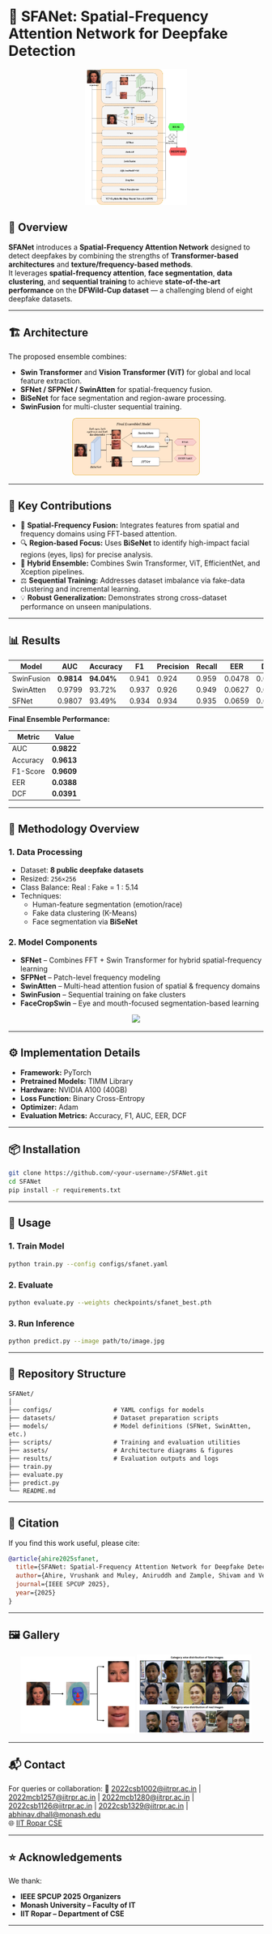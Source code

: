 # 🧠 SFANet: Spatial-Frequency Attention Network for Deepfake Detection

<p align="center">
  <img src="assets/architecture.png" width="40%">
</p>

## 📘 Overview

**SFANet** introduces a **Spatial-Frequency Attention Network** designed to detect deepfakes by combining the strengths of **Transformer-based architectures** and **texture/frequency-based methods**.  
It leverages **spatial-frequency attention**, **face segmentation**, **data clustering**, and **sequential training** to achieve **state-of-the-art performance** on the **DFWild-Cup dataset** — a challenging blend of eight deepfake datasets.

---

## 🏗️ Architecture

The proposed ensemble combines:
- **Swin Transformer** and **Vision Transformer (ViT)** for global and local feature extraction.
- **SFNet / SFPNet / SwinAtten** for spatial-frequency fusion.
- **BiSeNet** for face segmentation and region-aware processing.
- **SwinFusion** for multi-cluster sequential training.

<p align="center">
  <img src="assets/final_pipeline.png" width="50%">
</p>

---

## 🚀 Key Contributions

- 🧩 **Spatial-Frequency Fusion:** Integrates features from spatial and frequency domains using FFT-based attention.
- 🔍 **Region-based Focus:** Uses **BiSeNet** to identify high-impact facial regions (eyes, lips) for precise analysis.
- 🧠 **Hybrid Ensemble:** Combines Swin Transformer, ViT, EfficientNet, and Xception pipelines.
- ⚖️ **Sequential Training:** Addresses dataset imbalance via fake-data clustering and incremental learning.
- 💡 **Robust Generalization:** Demonstrates strong cross-dataset performance on unseen manipulations.

---

## 📊 Results

| Model | AUC | Accuracy | F1 | Precision | Recall | EER | DCF |
|-------|------|-----------|------|-----------|---------|------|------|
| SwinFusion | **0.9814** | **94.04%** | 0.941 | 0.924 | 0.959 | 0.0478 | 0.0586 |
| SwinAtten | 0.9799 | 93.72% | 0.937 | 0.926 | 0.949 | 0.0627 | 0.0624 |
| SFNet | 0.9807 | 93.49% | 0.934 | 0.934 | 0.935 | 0.0659 | 0.0656 |

**Final Ensemble Performance:**

| Metric | Value |
|--------|--------|
| AUC | **0.9822** |
| Accuracy | **0.9613** |
| F1-Score | **0.9609** |
| EER | **0.0388** |
| DCF | **0.0391** |

---

## 🧩 Methodology Overview

### 1. Data Processing
- Dataset: **8 public deepfake datasets**
- Resized: `256×256`
- Class Balance: Real : Fake = 1 : 5.14  
- Techniques:
  - Human-feature segmentation (emotion/race)
  - Fake data clustering (K-Means)
  - Face segmentation via **BiSeNet**

### 2. Model Components
- **SFNet** – Combines FFT + Swin Transformer for hybrid spatial-frequency learning  
- **SFPNet** – Patch-level frequency modeling  
- **SwinAtten** – Multi-head attention fusion of spatial & frequency domains  
- **SwinFusion** – Sequential training on fake clusters  
- **FaceCropSwin** – Eye and mouth-focused segmentation-based learning

<p align="center">
  <img src="assets/architecture_diagram.png" width="80%">
</p>

---

## ⚙️ Implementation Details

- **Framework:** PyTorch  
- **Pretrained Models:** TIMM Library  
- **Hardware:** NVIDIA A100 (40GB)  
- **Loss Function:** Binary Cross-Entropy  
- **Optimizer:** Adam  
- **Evaluation Metrics:** Accuracy, F1, AUC, EER, DCF  

---

## 📦 Installation

```bash
git clone https://github.com/<your-username>/SFANet.git
cd SFANet
pip install -r requirements.txt
````

---

## 🧪 Usage

### 1. Train Model

```bash
python train.py --config configs/sfanet.yaml
```

### 2. Evaluate

```bash
python evaluate.py --weights checkpoints/sfanet_best.pth
```

### 3. Run Inference

```bash
python predict.py --image path/to/image.jpg
```

---

## 📁 Repository Structure

```
SFANet/
│
├── configs/                 # YAML configs for models
├── datasets/                # Dataset preparation scripts
├── models/                  # Model definitions (SFNet, SwinAtten, etc.)
├── scripts/                 # Training and evaluation utilities
├── assets/                  # Architecture diagrams & figures
├── results/                 # Evaluation outputs and logs
├── train.py
├── evaluate.py
├── predict.py
└── README.md
```
---

## 📄 Citation

If you find this work useful, please cite:

```bibtex
@article{ahire2025sfanet,
  title={SFANet: Spatial-Frequency Attention Network for Deepfake Detection},
  author={Ahire, Vrushank and Muley, Aniruddh and Zample, Shivam and Verma, Siddharth and Menon, Pranav and Dhall, Abhinav},
  journal={IEEE SPCUP 2025},
  year={2025}
}
```

---

## 🖼️ Gallery

<p align="center">
  <img src="assets/face_cropping.png" width="45%">
  <img src="assets/data_split.png" width="45%">
</p>

---

## 📬 Contact

For queries or collaboration:
📧 2022csb1002@iitrpr.ac.in | 2022mcb1257@iitrpr.ac.in | 2022mcb1280@iitrpr.ac.in | 2022csb1126@iitrpr.ac.in | 2022csb1329@iitrpr.ac.in | abhinav.dhall@monash.edu  
🌐 [IIT Ropar CSE](https://www.iitrpr.ac.in/cse)

---

## ⭐ Acknowledgements

We thank:

* **IEEE SPCUP 2025 Organizers**
* **Monash University – Faculty of IT**
* **IIT Ropar – Department of CSE**

---

